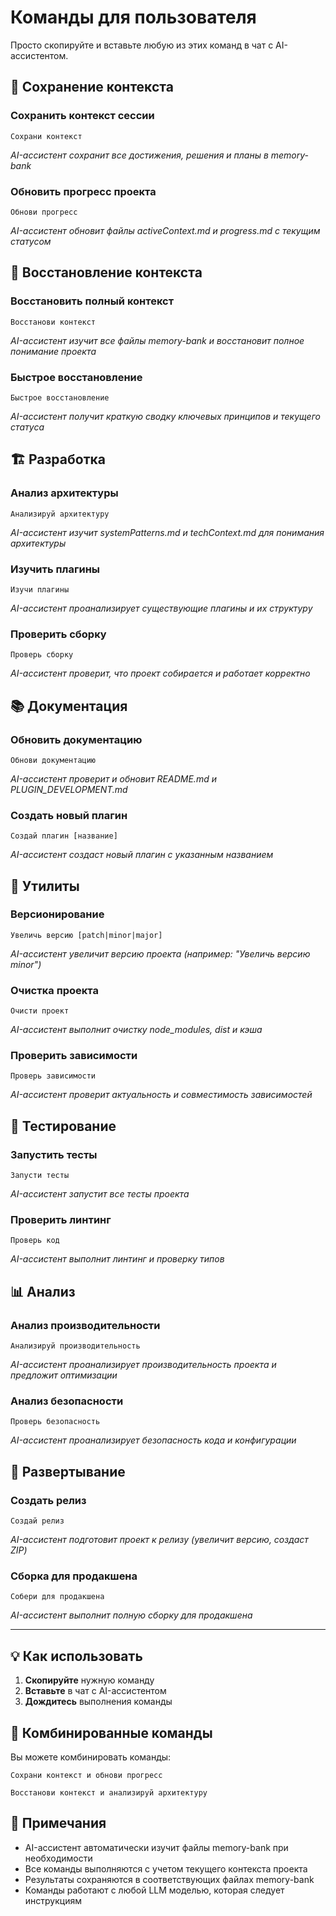 # Команды для пользователя

Просто скопируйте и вставьте любую из этих команд в чат с AI-ассистентом.

## 📝 Сохранение контекста

### Сохранить контекст сессии
```
Сохрани контекст
```
*AI-ассистент сохранит все достижения, решения и планы в memory-bank*

### Обновить прогресс проекта
```
Обнови прогресс
```
*AI-ассистент обновит файлы activeContext.md и progress.md с текущим статусом*

## 🔄 Восстановление контекста

### Восстановить полный контекст
```
Восстанови контекст
```
*AI-ассистент изучит все файлы memory-bank и восстановит полное понимание проекта*

### Быстрое восстановление
```
Быстрое восстановление
```
*AI-ассистент получит краткую сводку ключевых принципов и текущего статуса*

## 🏗️ Разработка

### Анализ архитектуры
```
Анализируй архитектуру
```
*AI-ассистент изучит systemPatterns.md и techContext.md для понимания архитектуры*

### Изучить плагины
```
Изучи плагины
```
*AI-ассистент проанализирует существующие плагины и их структуру*

### Проверить сборку
```
Проверь сборку
```
*AI-ассистент проверит, что проект собирается и работает корректно*

## 📚 Документация

### Обновить документацию
```
Обнови документацию
```
*AI-ассистент проверит и обновит README.md и PLUGIN_DEVELOPMENT.md*

### Создать новый плагин
```
Создай плагин [название]
```
*AI-ассистент создаст новый плагин с указанным названием*

## 🔧 Утилиты

### Версионирование
```
Увеличь версию [patch|minor|major]
```
*AI-ассистент увеличит версию проекта (например: "Увеличь версию minor")*

### Очистка проекта
```
Очисти проект
```
*AI-ассистент выполнит очистку node_modules, dist и кэша*

### Проверить зависимости
```
Проверь зависимости
```
*AI-ассистент проверит актуальность и совместимость зависимостей*

## 🧪 Тестирование

### Запустить тесты
```
Запусти тесты
```
*AI-ассистент запустит все тесты проекта*

### Проверить линтинг
```
Проверь код
```
*AI-ассистент выполнит линтинг и проверку типов*

## 📊 Анализ

### Анализ производительности
```
Анализируй производительность
```
*AI-ассистент проанализирует производительность проекта и предложит оптимизации*

### Анализ безопасности
```
Проверь безопасность
```
*AI-ассистент проанализирует безопасность кода и конфигурации*

## 🚀 Развертывание

### Создать релиз
```
Создай релиз
```
*AI-ассистент подготовит проект к релизу (увеличит версию, создаст ZIP)*

### Сборка для продакшена
```
Собери для продакшена
```
*AI-ассистент выполнит полную сборку для продакшена*

---

## 💡 Как использовать

1. **Скопируйте** нужную команду
2. **Вставьте** в чат с AI-ассистентом
3. **Дождитесь** выполнения команды

## 🔄 Комбинированные команды

Вы можете комбинировать команды:
```
Сохрани контекст и обнови прогресс
```

```
Восстанови контекст и анализируй архитектуру
```

## 📝 Примечания

- AI-ассистент автоматически изучит файлы memory-bank при необходимости
- Все команды выполняются с учетом текущего контекста проекта
- Результаты сохраняются в соответствующих файлах memory-bank
- Команды работают с любой LLM моделью, которая следует инструкциям 